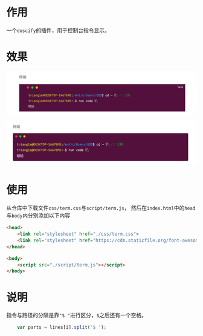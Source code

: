 # 作用

一个`doscify`的插件，用于控制台指令显示。

# 效果

<center>

![普通](/image/普通样式.jpg)

![simple](/image/simple样式.jpg)

</center>

# 使用

从仓库中下载文件`css/term.css`与`script/term.js`， 然后在`index.html`中的`head`与`body`内分别添加以下内容

```html
<head>
    <link rel="stylesheet" href="./css/term.css">
    <link rel="stylesheet" href="https://cdn.staticfile.org/font-awesome/4.7.0/css/font-awesome.css">
</head>
```

```html
<body>
    <script src="./script/term.js"></script>
</body>
```

# 说明

指令与路径的分隔是靠`"$ "`进行区分，`$`之后还有一个空格。

```javascript
    var parts = lines[i].split('$ ');
```